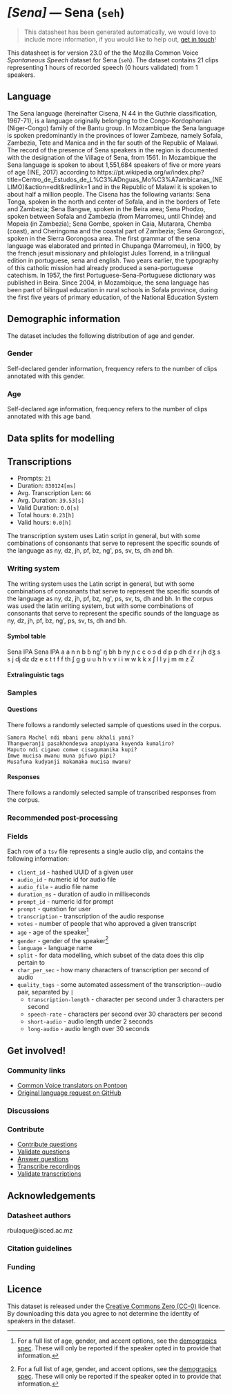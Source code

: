 # *[Sena]* &mdash; Sena (`seh`)
> This datasheet has been generated automatically, we would love to include more information, if you would like to help out, [get in touch](https://github.com/common-voice/common-voice/blob/main/docs/COMMUNITIES.md)!

 This datasheet is for version 23.0 of the the Mozilla Common Voice *Spontaneous Speech* dataset 
for Sena (`seh`). The dataset contains 21 clips representing 1 hours of recorded
speech (0 hours validated) from 1 speakers.

## Language
<!-- {{LANGUAGE_DESCRIPTION}} -->The Sena language (hereinafter Cisena, N 44 in the Guthrie classification, 1967-71), is a language originally belonging to the Congo-Kordophonian (Niger-Congo) family of the Bantu group. In Mozambique the Sena language is spoken predominantly in the provinces of lower Zambeze, namely Sofala, Zambezia, Tete and Manica and in the far south of the Republic of Malawi. The record of the presence of Sena speakers in the region is documented with the designation of the Village of Sena, from 1561. In Mozambique the Sena language is spoken to about 1,551,684 speakers of five or more years of age (INE, 2017) according to https://pt.wikipedia.org/w/index.php?title=Centro_de_Estudos_de_L%C3%ADnguas_Mo%C3%A7ambicanas_(NELIMO)&action=edit&redlink=1  and in the Republic of Malawi it is spoken to about half a million people. The Cisena has the following variants: Sena Tonga, spoken in the north and center of Sofala, and in the borders of Tete and Zambezia; Sena Bangwe, spoken in the Beira area; Sena Phodzo, spoken between Sofala and Zambezia (from Marromeu, until Chinde) and Mopeia (in Zambezia); Sena Gombe, spoken in Caia, Mutarara, Chemba (coast), and Cheringoma and the coastal part of Zambezia; Sena Gorongozi, spoken in the Sierra Gorongosa area. The first grammar of the sena language was elaborated and printed in Chupanga (Marromeu), in 1900, by the french jesuit missionary and philologist Jules Torrend, in a trilingual edition in portuguese, sena and english. Two years earlier, the typography of this catholic mission had already produced a sena-portuguese catechism. In 1957, the first Portuguese-Sena-Portuguese dictionary was published in Beira. Since 2004, in Mozambique, the sena language has been part of bilingual education in rural schools in Sofala province, during the first five years of primary education, of the National Education System
<!-- Provide a brief (1-2 paragraph) description of your language -->

## Demographic information
The dataset includes the following distribution of age and gender.
<!-- You can get a lot of the information in this section from https://analyzer.cv-toolbox.web.tr/browse -->

### Gender
Self-declared gender information, frequency refers to the number of clips annotated with this gender.
<!-- {{GENDER_TABLE}} -->
<!-- @ AUTOMATICALLY GENERATED @ -->
<!-- | Gender | Frequency |
|--------|-----------|
| male, masculine | ? |
| undeclared | ? |
| female, feminine | ? | -->

### Age
Self-declared age information, frequency refers to the number of clips annotated with this age band.
<!-- {{AGE_TABLE}} -->
<!-- @ AUTOMATICALLY GENERATED @ -->
<!-- | Age band | Frequency |
|----------|-----------|
| teens | ? |
| twenties | ? |
| thirties | ? |
| fourties | ? |
| fifties | ? |
   ...if other age ranges are present in your data, add rows... -->

## Data splits for modelling

## Transcriptions
* Prompts: `21`
* Duration: `830124[ms]`
* Avg. Transcription Len: `66`
* Avg. Duration: `39.53[s]`
* Valid Duration: `0.0[s]`
* Total hours: `0.23[h]`
* Valid hours: `0.0[h]`
<!-- {{TRANSCRIPTIONS_DESCRIPTION}} --> 
<!-- A description of the transcription system used --> The transcription system uses Latin script in general, but with some combinations of consonants that serve to represent the specific sounds of the language as ny, dz, jh, pf, bz, ng', ps, sv, ts, dh and bh.

### Writing system
<!-- {{WRITING_SYSTEM_DESCRIPTION}} --> The writing system uses the Latin script in general, but with some combinations of consonants that serve to represent the specific sounds of the language as ny, dz, jh, pf, bz, ng', ps, sv, ts, dh and bh.
<!-- @ OPTIONAL @ -->
<!-- A description of the writing system (or writing systems) used in the text corpus --> In the corpus was used the latin writing system, but with some combinations of consonants that serve to represent the specific sounds of the language as ny, dz, jh, pf, bz, ng', ps, sv, ts, dh and bh.
#### Symbol table
<!-- {{ALPHABET_TABLE}} --> 
Sena	IPA		Sena	IPA
a	a	    	n	n
b	ɓ		    ng'	ŋ
bh	b	   	ny	ɲ
c	c	    	o	ɔ
d	ɗ	    	p	p
dh	d	   	r	ɾ
jh	dʒ  		s	s
j 	dj 	 	dz	dz
e	ɛ		    t	t
f	f	   	th	ʄ
g	g		   u	u
h	h	   	v	v
i	i	   	w	w
k	k	   	x	ʃ
l	l		   y	j
m	m	   	z	Z

<!-- @ OPTIONAL @ --> 

#### Extralinguistic tags

### Samples

#### Questions
There follows a randomly selected sample of questions used in the corpus.

```
Samora Machel ndi mbani penu akhali yani?
Thangweranji pasakhondeswa anapiyana kuyenda kumaliro?
Maputo ndi cigawo comwe cisagumanika kupi?
Imwe mucisa mwanu muna pifuwo pipi?
Musafuna kudyanji makamaka mucisa mwanu?
```
<!-- {{QUESTIONS_SAMPLE}} -->

#### Responses
There follows a randomly selected sample of transcribed responses from the corpus.
<!-- {{TRANSCRIPTIONS_SAMPLE}} -->

### Recommended post-processing
<!-- {{RECOMMENDED_POSTPROCESSING_DESCRIPTION}} -->
<!-- @ OPTIONAL @ -->
<!-- What should people do before they use the data, for example Unicode normalisation or normalisation of extralinguistic tags -->

### Fields
Each row of a `tsv` file represents a single audio clip, and contains the following information:

* `client_id` - hashed UUID of a given user
* `audio_id` - numeric id for audio file
* `audio_file` - audio file name
* `duration_ms` - duration of audio in milliseconds
* `prompt_id` - numeric id for prompt
* `prompt` - question for user
* `transcription` - transcription of the audio response
* `votes` - number of people that who approved a given transcript
* `age` - age of the speaker[^1]
* `gender` - gender of the speaker[^1]
* `language` - language name
* `split` - for data modelling, which subset of the data does this clip pertain to
* `char_per_sec` - how many characters of transcription per second of audio
* `quality_tags` - some automated assessment of the transcription--audio pair, separated by `|`
   *  `transcription-length` - character per second under 3 characters per second
   * `speech-rate` - characters per second over 30 characters per second
   * `short-audio` - audio length under 2 seconds
   * `long-audio` - audio length over 30 seconds

#### 
[^1]: For a full list of age, gender, and accent options, see the
[demograpics
spec](https://github.com/common-voice/common-voice/blob/main/web/src/stores/demographics.ts). These
will only be reported if the speaker opted in to provide that
information.

## Get involved!

### Community links
* [Common Voice translators on Pontoon](https://pontoon.mozilla.org/seh/common-voice/contributors/)
* [Original language request on GitHub](https://github.com/common-voice/common-voice/issues/5024)
<!-- {{COMMUNITY_LINKS_LIST}} -->
<!-- @ OPTIONAL @ -->
<!-- Links to community chats / fora -->

### Discussions
<!-- {{DISCUSSION_LINKS_LIST}} -->
<!-- @ OPTIONAL @ -->
<!-- Any links to discussions, for example on Discourse or other fora or blogs can be included here -->

### Contribute
* [Contribute questions](https://commonvoice.mozilla.org/spontaneous-speech/beta/question)
* [Validate questions](https://commonvoice.mozilla.org/spontaneous-speech/beta/validate)
* [Answer questions](https://commonvoice.mozilla.org/spontaneous-speech/beta/prompts)
* [Transcribe recordings](https://commonvoice.mozilla.org/spontaneous-speech/beta/transcribe)
* [Validate transcriptions](https://commonvoice.mozilla.org/spontaneous-speech/beta/check-transcript)
<!-- {{CONTRIBUTE_LINKS_LIST}} -->
<!-- Here you can include links for how to contribute to the dataset -->

## Acknowledgements

### Datasheet authors
<!-- {{DATASHEET_AUTHORS_LIST}} -->
<!-- A list in the format of: Ricardo Samuel Bulaque <email@email.com> --> rbulaque@isced.ac.mz 

### Citation guidelines
<!-- {{CITATION_DESCRIPTION}} -->
<!-- @ OPTIONAL @ -->
<!-- If you published a paper and would like people to cite it, you can include the BiBTeX here -->

### Funding
<!-- {{FUNDING_DESCRIPTION}} -->
<!-- @ OPTIONAL @ -->
<!-- If you received any funding, you can include the acknowledgement here -->

## Licence
This dataset is released under the [Creative Commons Zero (CC-0)](https://creativecommons.org/public-domain/cc0/) licence. By downloading this data
you agree to not determine the identity of speakers in the dataset.
